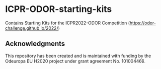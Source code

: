 # ICPR-ODOR-starting-kits
Contains Starting Kits for the ICPR2022-ODOR Competition (https://odor-challenge.github.io/2022/)

## Acknowledgments
This repository has been created and is maintained with funding by the Odeuropa EU H2020 project under grant agreement No. 101004469.
